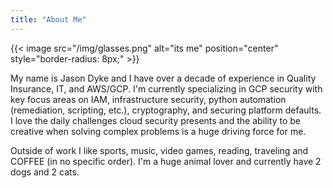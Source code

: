 ```yaml
---
title: "About Me"
---
```


{{< image src="/img/glasses.png" alt="its me" position="center" style="border-radius: 8px;" >}}

My name is Jason Dyke and I have over a decade of experience in Quality Insurance, IT, and AWS/GCP. I'm currently specializing in GCP security with key focus areas on IAM, infrastructure security, python automation (remediation, scripting, etc.), cryptography, and securing platform defaults. I love the daily challenges cloud security presents and the ability to be creative when solving complex problems is a huge driving force for me.

Outside of work I like sports, music, video games, reading, traveling and COFFEE (in no specific order). I'm a huge animal lover and currently have 2 dogs and 2 cats. 